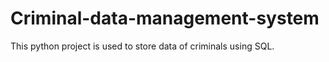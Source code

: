 # Criminal-data-management-system
This python project is used to store data of criminals using SQL.
